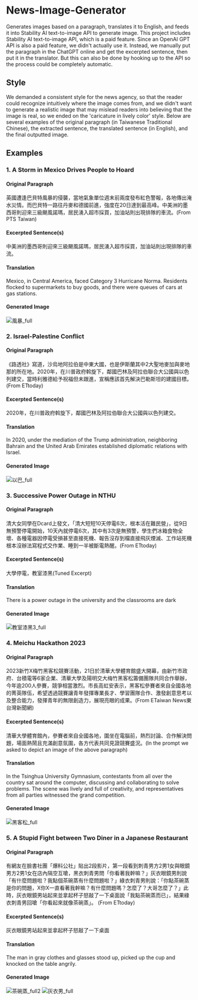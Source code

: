 # News-Image-Generator
Generates images based on a paragraph, translates it to English, and feeds it into Stability AI text-to-image API to generate image.
This project includes Stability AI text-to-image API, which is a paid feature.
Since an OpenAI GPT API is also a paid feature, we didn't actually use it. Instead, we manually put the paragraph in the ChatGPT online and get the excerpted sentence, then put it in the translator. But this can also be done by hooking up to the API so the process could be completely automatic.
## Style
We demanded a consistent style for the news agency, so that the reader could recognize intuitively where the image comes from, and we didn't want to generate a realistic image that may mislead readers into believing that the image is real, so we ended on the 'caricature in lively color' style.
Below are several examples of the original paragraph (in Taiwanese Traditional Chinese), the extracted sentence, the translated sentence (in English), and the final outputted image.
## Examples
### 1. A Storm in Mexico Drives People to Hoard
#### Original Paragraph
  英國遭逢巴貝特風暴的侵襲，當地氣象單位週末前兩度發布紅色警報，各地傳出淹水災情。而巴貝特一路往丹麥和德國前進，強度在20日達到最高峰。中美洲的墨西哥則迎來三級颶風諾瑪，居民湧入超市採買，加油站則出現排隊的車流。(From PTS Taiwan)
#### Excerpted Sentence(s)
  中美洲的墨西哥則迎來三級颶風諾瑪，居民湧入超市採買，加油站則出現排隊的車流。
#### Translation
  Mexico, in Central America, faced Category 3 Hurricane Norma. Residents flocked to supermarkets to buy goods, and there were queues of cars at gas stations.
#### Generated Image
![風暴_full](https://github.com/ssuyung/News-Image-Generator/assets/39045469/8adbc718-d76c-42f7-95e7-9fd4190e1f21)
### 2. Israel-Palestine Conflict
#### Original Paragraph
  《路透社》寫道，沙烏地阿拉伯是中東大國，也是伊斯蘭其中2大聖地麥加與麥地那的所在地。2020年，在川普政府斡旋下，鄰國巴林及阿拉伯聯合大公國與以色列建交，當時利雅德給予祝福但未跟進，宣稱應該首先解決巴勒斯坦的建國目標。(From ETtoday)
#### Excerpted Sentence(s)
  2020年，在川普政府斡旋下，鄰國巴林及阿拉伯聯合大公國與以色列建交。
#### Translation
  In 2020, under the mediation of the Trump administration, neighboring Bahrain and the United Arab Emirates established diplomatic relations with Israel.
#### Generated Image
![以巴_full](https://github.com/ssuyung/News-Image-Generator/assets/39045469/640f7acc-a5a9-4e67-9c45-39ee71fcaee5)

### 3. Successive Power Outage in NTHU
#### Original Paragraph
  清大女同學在Dcard上發文，「清大短短10天停電6次，根本活在難民營」，從9日無預警停電開始，10天內就停電6次，其中有3次是無預警，學生們冰箱食物全壞、各種電器因停電受損甚至直接死機、報告沒存到檔直接飛灰煙滅、工作站死機根本沒辦法寫程式交作業、睡到一半被斷電熱醒。(From ETtoday)
#### Excerpted Sentence(s)
  大學停電，教室漆黑(Tuned Excerpt)
#### Translation
  There is a power outage in the university and the classrooms are dark
#### Generated Image
![教室漆黑3_full](https://github.com/ssuyung/News-Image-Generator/assets/39045469/e24ae527-bbba-4f0e-beb0-3ba6d95ef563)
### 4. Meichu Hackathon 2023
#### Original Paragraph
  2023新竹X梅竹黑客松競賽活動，21日於清華大學體育館盛大開幕，由新竹市政府、台積電等6家企業、清華大學及陽明交大梅竹黑客松籌備團隊共同合作舉辦，今年逾200人參賽，競爭相當激烈。市長高虹安表示，黑客松參賽者來自全國各地的菁英隊伍，希望透過競賽讓青年發揮專業長才、學習團隊合作、激發創意思考以及整合能力，發揮青年的無限創造力，展現亮眼的成果。(From ETaiwan News東台灣新聞網)
#### Excerpted Sentence(s)
  清華大學體育館內，參賽者來自全國各地，圍坐在電腦前，熱烈討論、合作解決問題，場面熱鬧且充滿創意氛圍，各方代表共同見證競賽盛況。(In the prompt we asked to depict an image of the above paragraph)
#### Translation
  In the Tsinghua University Gymnasium, contestants from all over the country sat around the computer, discussing and collaborating to solve problems. The scene was lively and full of creativity, and representatives from all parties witnessed the grand competition.
#### Generated Image
![黑客松_full](https://github.com/ssuyung/News-Image-Generator/assets/39045469/2c6a7cdd-d241-4fb1-9cfd-b8dbf1ea8572)

### 5. A Stupid Fight between Two Diner in a Japanese Restaurant
#### Original Paragraph
  有網友在臉書社團「爆料公社」貼出2段影片，第一段看到刺青男方2男1女與眼鏡男方2男1女在店內隔空互嗆，黑衣刺青男問「你看著我幹嘛？」灰衣眼鏡男則說「有什麼問題啦？我點個茶碗蒸有什麼問題啦？」綠衣刺青男則說：「你點茶碗蒸是你的問題，X你X一直看著我幹嘛？有什麼問題嗎？怎麼了？大哥怎麼了？」此時，灰衣眼鏡男站起來並拿起杯子怒敲了一下桌面說「我點茶碗蒸而已」，結果綠衣刺青男回嗆「你看起來就像茶碗蒸」。 (From ETtoday) 
#### Excerpted Sentence(s)
  灰衣眼鏡男站起來並拿起杯子怒敲了一下桌面
#### Translation
  The man in gray clothes and glasses stood up, picked up the cup and knocked on the table angrily.
#### Generated Image
  ![茶碗蒸_full2](https://github.com/ssuyung/News-Image-Generator/assets/39045469/d92c3f4d-56a0-4a43-98f2-7e2d4e7a6e79)
![灰衣男_full](https://github.com/ssuyung/News-Image-Generator/assets/39045469/d2a11129-1f66-4b2f-9b8d-b6f7123fe991)

